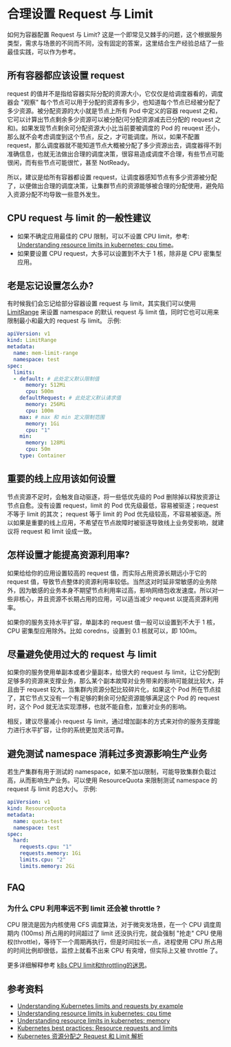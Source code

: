# 合理设置 Request 与 Limit

如何为容器配置 Request 与 Limit? 这是一个即常见又棘手的问题，这个根据服务类型，需求与场景的不同而不同，没有固定的答案，这里结合生产经验总结了一些最佳实践，可以作为参考。

## 所有容器都应该设置 request

request 的值并不是指给容器实际分配的资源大小，它仅仅是给调度器看的，调度器会 "观察" 每个节点可以用于分配的资源有多少，也知道每个节点已经被分配了多少资源。被分配资源的大小就是节点上所有 Pod 中定义的容器 request 之和，它可以计算出节点剩余多少资源可以被分配(可分配资源减去已分配的 request 之和)。如果发现节点剩余可分配资源大小比当前要被调度的 Pod 的 reuqest 还小，那么就不会考虑调度到这个节点，反之，才可能调度。所以，如果不配置 request，那么调度器就不能知道节点大概被分配了多少资源出去，调度器得不到准确信息，也就无法做出合理的调度决策，很容易造成调度不合理，有些节点可能很闲，而有些节点可能很忙，甚至 NotReady。

所以，建议是给所有容器都设置 request，让调度器感知节点有多少资源被分配了，以便做出合理的调度决策，让集群节点的资源能够被合理的分配使用，避免陷入资源分配不均导致一些意外发生。

## CPU request 与 limit 的一般性建议

* 如果不确定应用最佳的 CPU 限制，可以不设置 CPU limit，参考: [Understanding resource limits in kubernetes: cpu time](https://medium.com/@betz.mark/understanding-resource-limits-in-kubernetes-cpu-time-9eff74d3161b)。
* 如果要设置 CPU request，大多可以设置到不大于 1 核，除非是 CPU 密集型应用。

## 老是忘记设置怎么办?

有时候我们会忘记给部分容器设置 request 与 limit，其实我们可以使用 [LimitRange](https://kubernetes.io/zh-cn/docs/concepts/policy/limit-range/#limitrange-and-admission-checks-for-pod) 来设置 namespace 的默认 request 与 limit 值，同时它也可以用来限制最小和最大的 request 与 limit。
示例:

``` yaml
apiVersion: v1
kind: LimitRange
metadata:
  name: mem-limit-range
  namespace: test
spec:
  limits:
  - default: # 此处定义默认限制值
      memory: 512Mi
      cpu: 500m
    defaultRequest: # 此处定义默认请求值
      memory: 256Mi
      cpu: 100m
    max: # max 和 min 定义限制范围
      memory: 1Gi
      cpu: "1"
    min:
      memory: 128Mi
      cpu: 50m
    type: Container
```

## 重要的线上应用该如何设置

节点资源不足时，会触发自动驱逐，将一些低优先级的 Pod 删除掉以释放资源让节点自愈。没有设置 request，limit 的 Pod 优先级最低，容易被驱逐；request 不等于 limit 的其次； request 等于 limit 的 Pod 优先级较高，不容易被驱逐。所以如果是重要的线上应用，不希望在节点故障时被驱逐导致线上业务受影响，就建议将 request 和 limit 设成一致。

## 怎样设置才能提高资源利用率?

如果给给你的应用设置较高的 request 值，而实际占用资源长期远小于它的 request 值，导致节点整体的资源利用率较低。当然这对时延非常敏感的业务除外，因为敏感的业务本身不期望节点利用率过高，影响网络包收发速度。所以对一些非核心，并且资源不长期占用的应用，可以适当减少 request 以提高资源利用率。

如果你的服务支持水平扩容，单副本的 request 值一般可以设置到不大于 1 核，CPU 密集型应用除外。比如 coredns，设置到 0.1 核就可以，即 100m。

## 尽量避免使用过大的 request 与 limit

如果你的服务使用单副本或者少量副本，给很大的 request 与 limit，让它分配到足够多的资源来支撑业务，那么某个副本故障对业务带来的影响可能就比较大，并且由于 request 较大，当集群内资源分配比较碎片化，如果这个 Pod 所在节点挂了，其它节点又没有一个有足够的剩余可分配资源能够满足这个 Pod 的 request 时，这个 Pod 就无法实现漂移，也就不能自愈，加重对业务的影响。

相反，建议尽量减小 request 与 limit，通过增加副本的方式来对你的服务支撑能力进行水平扩容，让你的系统更加灵活可靠。

## 避免测试 namespace 消耗过多资源影响生产业务

若生产集群有用于测试的 namespace，如果不加以限制，可能导致集群负载过高，从而影响生产业务。可以使用 ResourceQuota 来限制测试 namespace 的 request 与 limit 的总大小。
示例:

``` yaml
apiVersion: v1
kind: ResourceQuota
metadata:
  name: quota-test
  namespace: test
spec:
  hard:
    requests.cpu: "1"
    requests.memory: 1Gi
    limits.cpu: "2"
    limits.memory: 2Gi
```

## FAQ

### 为什么 CPU 利用率远不到 limit 还会被 throttle ?

CPU 限流是因为内核使用 CFS 调度算法，对于微突发场景，在一个 CPU 调度周期内 (100ms) 所占用的时间超过了 limit 还没执行完，就会强制 "抢走" CPU 使用权(throttle)，等待下一个周期再执行，但是时间拉长一点，进程使用 CPU 所占用的时间比例却很低，监控上就看不出来 CPU 有突增，但实际上又被 throttle 了。
 
更多详细解释参考 [k8s CPU limit和throttling的迷思](https://zhuanlan.zhihu.com/p/433065108)。

## 参考资料

* [Understanding Kubernetes limits and requests by example](https://sysdig.com/blog/kubernetes-limits-requests/)
* [Understanding resource limits in kubernetes: cpu time](https://medium.com/@betz.mark/understanding-resource-limits-in-kubernetes-cpu-time-9eff74d3161b)
* [Understanding resource limits in kubernetes: memory](https://medium.com/@betz.mark/understanding-resource-limits-in-kubernetes-memory-6b41e9a955f9)
* [Kubernetes best practices: Resource requests and limits](https://cloud.google.com/blog/products/gcp/kubernetes-best-practices-resource-requests-and-limits)
* [Kubernetes 资源分配之 Request 和 Limit 解析](https://cloud.tencent.com/developer/article/1004976)

